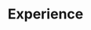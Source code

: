 ---
# An instance of the Experience widget.
# Documentation: https://wowchemy.com/docs/page-builder/
widget: experience

# This file represents a page section.
headless: true

# Order that this section appears on the page.
weight: 60

title: Experience
subtitle:

# Date format for experience
#   Refer to https://wowchemy.com/docs/customization/#date-format
# date_format: Jan 2021

# Experiences.
#   Add/remove as many `experience` items below as you like.
#   Required fields are `title`, `company`, and `date_start`.
#   Leave `date_end` empty if it's your current employer.
#   Begin multi-line descriptions with YAML's `|2-` multi-line prefix.

# * Worked on improving the hierarchical method by incorporating the nutrient and visual information of food

experience:
  - title: Research Assistant
    company: Machine Intelligence & Networked Data Science (MINDS) Group, Purdue University West Lafayette
    company_url: 'https://abolfazlh.github.io/minds/'
    location: West Lafayette, IN
    date_start: '2025-08-25'
    date_end: ''
    description: |
        Design efficient algorithms with mathematical guarantees to render practical deployment of learning-based systems possible under a variety of considerations such as limited resources, robustness, and adversarial behaviors. 
        Recent applications include Federated Learning and and Cyber-Physical Systems.


  - title: Teaching Assitant
    company: ECE department, Purdue University West Lafayette
    company_url: https://engineering.purdue.edu/ECE
    location: West Lafayette, IN
    date_start: '2022-05-22' # '2022-08-23'
    date_end: '2025-08-08' # '2022-08-06' #  and help sessions
    description: |2-
        TA for [ECE69500 Optimization for Deep Learning](https://engineering.purdue.edu/ECE/Academics/Undergraduates/UGO/CourseInfo/courseInfo?courseid=818) (Fall 2022)
        * Hold office hours and help sessions, grade homeworks and exams
        * This course introduces students to the theoretical principles behind stochastic, gradient-based algorithms for DL as well as practical considerations such as adaptivity, generalization, distributed learning, and non-convex loss surfaces typically present in modern DL problems
        * The [concatenated slides](files/post/OPT4DL_Slides.pdf) are available or download and public use under [CC BY-NC-SA license](https://creativecommons.org/licenses/by-nc-sa/4.0/legalcode)


        TA for [ECE20002 Electrical Engineering Fundamentals II](https://engineering.purdue.edu/ECE/Academics/Undergraduates/UGO/CourseInfo/courseInfo?courseid=725) (Fall 2023, 2024; Spring 2023,2024,2025; Summer 2023,2024,2025)
        * Hold office hours, grade quizzes and coordinate TA group activities
        * The course addresses mathematical and computational foundations of circuit analysis (differential equations, Laplace Transform techniques) with a focus on application to linear circuits having variable behavior as a function of frequency, with emphasis on filtering


        TA for [ECE20001 Electrical Engineering Fundamentals I](https://engineering.purdue.edu/ECE/Academics/Undergraduates/UGO/CourseInfo/courseInfo/UGO?courseid=716) (Summer 2022)
        * Hold office hours, grade exams and compose [Collection of Practice Problems](files/post/ECE_20001_Collection_of_Practice_Problems.pdf) of homeworks
        * The course covers the basic concepts of current and voltage, devices, theorems, and applications of direct-current (DC), 1st order, alternating-current (AC) and basic electronic components including diodes and transistors

    
  - title: Research Assistant
    company: Video and Image Processing Laboratory (VIPER), Purdue University West Lafayette
    company_url: 'https://engineering.purdue.edu/~ips/'
    location: West Lafayette, IN
    date_start: '2021-08-23'
    date_end: '2022-05-31'
    description: |2-
        Worked on the project [Image Based Plant Phenotyping: The PhenoSorg Project](https://engineering.purdue.edu/~sorghum/)

        * Generated 1 thousand synthetic high-resolution UAV RGB images with panicle labels by using image-to-image translation GANs with a ground truth dataset of 400 real UAV RGB images
        * Improved mean average precision with Intersection over Union from 0.5 to 0.95 (mAP[.5, .95]) for panicle detection task from 72\% to 79\%, and reduced Mean Absolute Percent Error (MAPE) for panicle counting task from 11.6\% to 7.2\%
        * Created labels for panicles in PhenoRover RGB images to test our approach on PhenoRover data

        Worked on the project [Technology Assisted Dietary Assessment (TADA)](http://tadaproject.org/)

        * Investigated reliable and effective methods for Fine-Grained Visual Classification (FGVC)
        * Re-implemented a hierarchy-based embedding method for encoding of categories to decrease average hierarchical distance at top 1 by 3\%, and that at top 5 by 10\% on our [VIPER-FoodNet](https://lorenz.ecn.purdue.edu/~vfn/) dataset with 82 food categories, 15 thousand images
        * Corrected the incorrect labels and bounding boxes of our VIPER-FoodNet dataset
  
  - title: Research Assistant
    company: Center for Innovation through Visualization and Simulation (CIVS), Purdue University Northwest
    company_url: 'https://www.pnw.edu/civs/'
    location: Hammond, IN
    date_start: '2020-02-01'
    date_end: '2021-05-01'
    description: |2-
        Worked on the project [Smart Ladle: Al-Based Tool for Optimizing Casting Temperature](https://www.pnw.edu/civs/2021/05/18/civs-presented-smart-ladle-at-aist-digital-transformation-forum-2021/)
  
        * Developed a machine learning application using DNN, lightGBM to provide steel casting temperature predictions
        * Reduced Root Mean Square Error (RMSE) of predicted casting temperature to 3 degrees Fahrenheit
        * Collaborated application with SQL database and GUI using Unity (C\#) to display predictions and parameters
        * Tested and deployed this tool at Steel Dynamics Inc (SDI) Butler Division, awarded [AIST 2022 Hunt-Kelly Outstanding Paper Award -- third place (AIME)](https://www.pnw.edu/civs/2022/03/17/smart-ladle-won-aist-hunt-kelly-outstanding-paper-award/) and [AIST 2021 Digitalization Applications Technology Best Paper Award](https://www.pnw.edu/civs/2020/12/01/civs-paper-selected-for-2021-aistech-best-paper-award/)
---